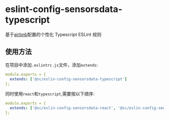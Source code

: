 # eslint-config-sensorsdata-typescript

基于[airbnb](https://github.com/airbnb/javascript)配置的个性化 Typescript ESLint 规则

## 使用方法

在项目中添加`.eslintrc.js`文件，添加`extends`:

```yaml
module.exports = {
  extends: ['@sc/eslin-config-sensorsdata-typescript']
};
```

同时使用`react`和`typescript`,需要按以下顺序:

```yaml
module.exports = {
  extends: ['@sc/eslin-config-sensorsdata-react', '@sc/eslin-config-sensorsdata-typescript/react']
};
```